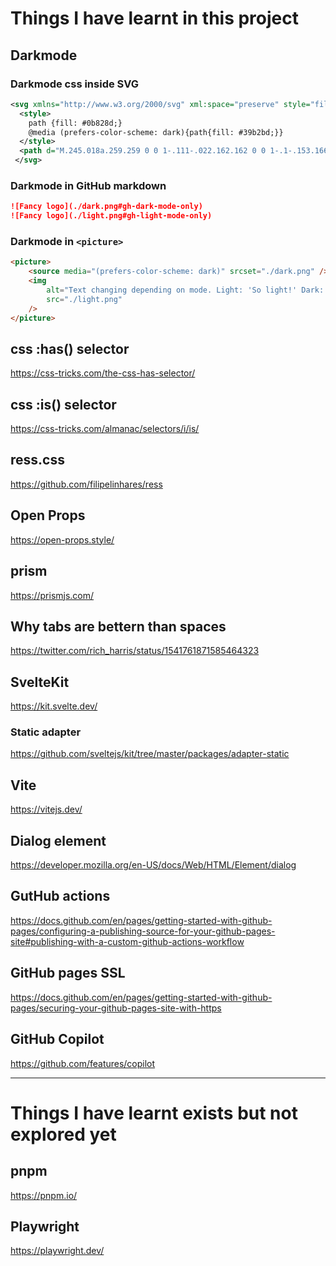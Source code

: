 # Things I have learnt in this project

## Darkmode

### Darkmode css inside SVG

```xml
<svg xmlns="http://www.w3.org/2000/svg" xml:space="preserve" style="fill-rule:evenodd;clip-rule:evenodd;stroke-linejoin:round;stroke-miterlimit:2" viewBox="0 0 649 230">
  <style>
    path {fill: #0b828d;}
    @media (prefers-color-scheme: dark){path{fill: #39b2bd;}}
  </style>
  <path d="M.245.018a.259.259 0 0 1-.111-.022.162.162 0 0 1-.1-.153.166.166 0 0 1 .068-.137.127.127 0 0 1 .07-.021c.023 0 .043.006.059.017a.076.076 0 0 1 .03.049.122.122 0 0 0-.083.027.096.096 0 0 0-.031.075c0 .029.009.052.026.069.017.017.04.026.069.026A.12.12 0 0 0 .33-.087a.125.125 0 0 0 .034-.09.17.17 0 0 0-.026-.089.774.774 0 0 0-.078-.102.836.836 0 0 1-.081-.106.18.18 0 0 1-.028-.098c0-.035.01-.066.029-.094a.2.2 0 0 1 .08-.065.266.266 0 0 1 .115-.024c.054 0 .097.013.129.038a.12.12 0 0 1 .049.102.104.104 0 0 1-.021.068.068.068 0 0 1-.055.026.071.071 0 0 1-.061-.031.091.091 0 0 0 .03-.037.113.113 0 0 0 .011-.048.069.069 0 0 0-.019-.051.07.07 0 0 0-.052-.019.082.082 0 0 0-.065.028.107.107 0 0 0-.026.073c0 .027.008.051.023.074a.666.666 0 0 0 .072.089c.027.029.048.053.065.074a.35.35 0 0 1 .042.071.234.234 0 0 1 .017.088.2.2 0 0 1-.036.116.234.234 0 0 1-.096.082.31.31 0 0 1-.137.03Z" style="fill-rule:nonzero" transform="translate(-7.76 172.322) scale(228.242)"/>
 </svg>

```

### Darkmode in GitHub markdown

```markdown
![Fancy logo](./dark.png#gh-dark-mode-only)
![Fancy logo](./light.png#gh-light-mode-only)
```

### Darkmode in `<picture>`

```html
<picture>
	<source media="(prefers-color-scheme: dark)" srcset="./dark.png" />
	<img
		alt="Text changing depending on mode. Light: 'So light!' Dark: 'So dark!'"
		src="./light.png"
	/>
</picture>
```

## css :has() selector

https://css-tricks.com/the-css-has-selector/

## css :is() selector

https://css-tricks.com/almanac/selectors/i/is/

## ress.css

https://github.com/filipelinhares/ress

## Open Props

https://open-props.style/

## prism

https://prismjs.com/

## Why tabs are bettern than spaces

https://twitter.com/rich_harris/status/1541761871585464323

## SvelteKit

https://kit.svelte.dev/

### Static adapter

https://github.com/sveltejs/kit/tree/master/packages/adapter-static

## Vite

https://vitejs.dev/

## Dialog element

https://developer.mozilla.org/en-US/docs/Web/HTML/Element/dialog

## GutHub actions

https://docs.github.com/en/pages/getting-started-with-github-pages/configuring-a-publishing-source-for-your-github-pages-site#publishing-with-a-custom-github-actions-workflow

## GitHub pages SSL

https://docs.github.com/en/pages/getting-started-with-github-pages/securing-your-github-pages-site-with-https

## GitHub Copilot

https://github.com/features/copilot

---

# Things I have learnt exists but not explored yet

## pnpm

https://pnpm.io/

## Playwright

https://playwright.dev/
